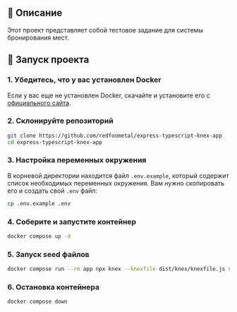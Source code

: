 ## 📌 Описание

Этот проект представляет собой тестовое задание для системы бронирования мест.

## 🚀 Запуск проекта

### 1. Убедитесь, что у вас установлен Docker

Если у вас еще не установлен Docker, скачайте и установите его с [официального сайта](https://www.docker.com/).

### 2. Склонируйте репозиторий

```sh
git clone https://github.com/redfoometal/express-typescript-knex-app
cd express-typescript-knex-app
```

### 3. Настройка переменных окружения

В корневой директории находится файл `.env.example`, который содержит список необходимых переменных окружения. Вам нужно скопировать его и создать свой `.env` файл:

```sh
cp .env.example .env
```

### 4. Соберите и запустите контейнер

```sh
docker compose up -d
```

### 5. Запуск seed файлов

```sh
docker compose run --rm app npx knex --knexfile dist/knex/knexfile.js seed:run
```

### 6. Остановка контейнера

```sh
docker compose down
```
